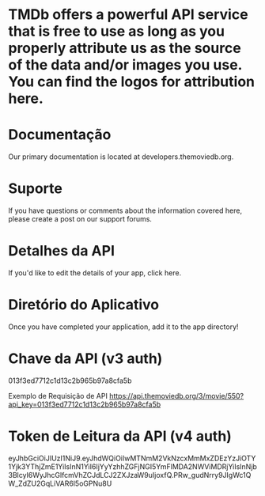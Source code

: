 # TMDb offers a powerful API service that is free to use as long as you properly attribute us as the source of the data and/or images you use. You can find the logos for attribution here.

# Documentação
Our primary documentation is located at developers.themoviedb.org.

# Suporte
If you have questions or comments about the information covered here, please create a post on our support forums.

# Detalhes da API
If you'd like to edit the details of your app, click here.

# Diretório do Aplicativo
Once you have completed your application, add it to the app directory!

# Chave da API (v3 auth)
013f3ed7712c1d13c2b965b97a8cfa5b

Exemplo de Requisição de API
https://api.themoviedb.org/3/movie/550?api_key=013f3ed7712c1d13c2b965b97a8cfa5b

# Token de Leitura da API (v4 auth)
eyJhbGciOiJIUzI1NiJ9.eyJhdWQiOiIwMTNmM2VkNzcxMmMxZDEzYzJiOTY1Yjk3YThjZmE1YiIsInN1YiI6IjYyYzhhZGFjNGI5YmFlMDA2NWViMDRjYiIsInNjb3BlcyI6WyJhcGlfcmVhZCJdLCJ2ZXJzaW9uIjoxfQ.PRw_gudNrry9JIgWc1QW_ZdZU2GqLiVAR6l5oGPNu8U

